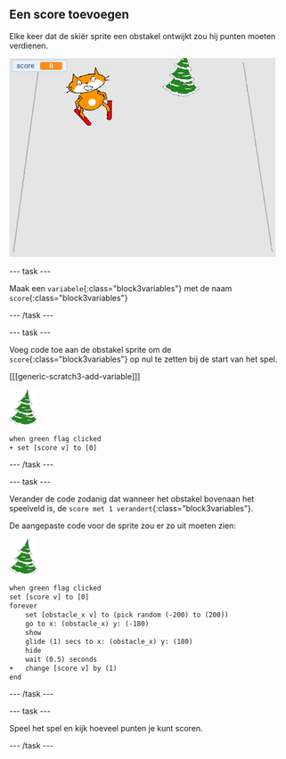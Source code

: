 ## Een score toevoegen

Elke keer dat de skiër sprite een obstakel ontwijkt zou hij punten moeten verdienen.

![score](images/score.png)

--- task ---

Maak een `variabele`{:class="block3variables"} met de naam `score`{:class="block3variables"}

--- /task ---

--- task ---

Voeg code toe aan de obstakel sprite om de `score`{:class="block3variables"} op nul te zetten bij de start van het spel.

[[[generic-scratch3-add-variable]]]

![obstakel sprite](images/obstacle_sprite.png)

```blocks3
when green flag clicked
+ set [score v] to [0]
```

--- /task ---

--- task ---

Verander de code zodanig dat wanneer het obstakel bovenaan het speelveld is, de `score met 1 verandert`{:class="block3variables"}.

De aangepaste code voor de sprite zou er zo uit moeten zien:

![obstakel sprite](images/obstacle_sprite.png)

```blocks3
when green flag clicked
set [score v] to [0]
forever 
    set [obstacle_x v] to (pick random (-200) to (200))
    go to x: (obstacle_x) y: (-180)
    show
    glide (1) secs to x: (obstacle_x) y: (180)
    hide
    wait (0.5) seconds
+   change [score v] by (1)
end
```

--- /task ---

--- task ---

Speel het spel en kijk hoeveel punten je kunt scoren.

--- /task ---